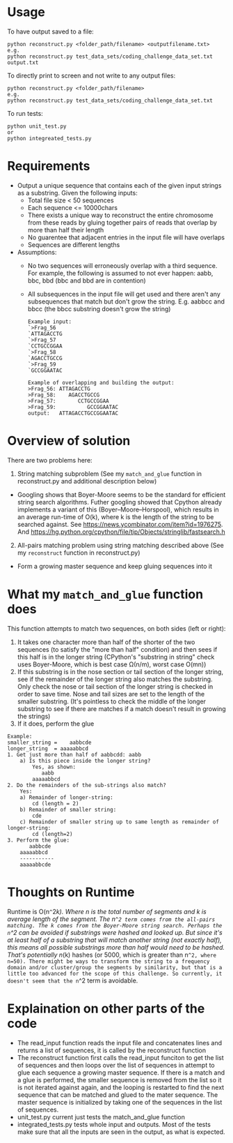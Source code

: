 # Usage

To have output saved to a file:
```
python reconstruct.py <folder_path/filename> <outputfilename.txt>
e.g.
python reconstruct.py test_data_sets/coding_challenge_data_set.txt output.txt
```

To directly print to screen and not write to any output files:

```
python reconstruct.py <folder_path/filename>
e.g.
python reconstruct.py test_data_sets/coding_challenge_data_set.txt
```

To run tests:
```
python unit_test.py
or
python integreated_tests.py
```

# Requirements

* Output a unique sequence that contains each of the given input strings as a substring. Given the following inputs:
  * Total file size < 50 sequences
  * Each sequence <= 10000chars
  * There exists a unique way to reconstruct the entire chromosome from these reads by gluing together pairs of reads that overlap by more than half their length
  * No guarentee that adjacent entries in the input file will have overlaps
  * Sequences are different lengths
* Assumptions:
  * No two sequences will erroneously overlap with a third sequence. For example, the following is assumed to not ever happen: aabb, bbc, bbd (bbc and bbd are in contention)
  * All subsequences in the input file will get used and there aren't any subsequences that match but don't grow the string. E.g. aabbcc and bbcc (the bbcc substring doesn't grow the string)
  
    ```
    Example input:
    `>Frag_56
    `ATTAGACCTG
    `>Frag_57
    `CCTGCCGGAA
    `>Frag_58
    `AGACCTGCCG
    `>Frag_59
    `GCCGGAATAC

    Example of overlapping and building the output:
    >Frag_56: ATTAGACCTG
    >Frag_58:    AGACCTGCCG
    >Frag_57:       CCTGCCGGAA
    >Frag_59:          GCCGGAATAC
    output:   ATTAGACCTGCCGGAATAC
    ```


# Overview of solution

There are two problems here:

1. String matching subproblem (See my `match_and_glue` function in reconstruct.py and additional description below)
  * Googling shows that Boyer-Moore seems to be the standard for efficient string search algorithms. Futher googling showed that Cpython already implements a variant of this (Boyer–Moore–Horspool), which results in an average run-time of O(k), where k is the length of the string to be searched against. See https://news.ycombinator.com/item?id=1976275. And https://hg.python.org/cpython/file/tip/Objects/stringlib/fastsearch.h

2. All-pairs matching problem using string matching described above (See my `reconstruct` function in reconstruct.py)
  * Form a growing master sequence and keep gluing sequences into it



# What my `match_and_glue` function does
This function attempts to match two sequences, on both sides (left or right):

1. It takes one character more than half of the shorter of the two sequences (to satisfy the "more than half" condition) and then sees if this half is in the longer string (CPython's "substring in string" check uses Boyer-Moore, which is best case Ω(n/m), worst case O(mn))
2. If this substring is in the nose section or tail section of the longer string, see if the remainder of the longer string also matches the substring. Only check the nose or tail section of the longer string is checked in order to save time. Nose and tail sizes are set to the length of the smaller substring. (It's pointless to check the middle of the longer substring to see if there are matches if a match doesn't result in growing the strings)
3. If it does, perform the glue

```    
Example:
smaller_string =    aabbcde
longer_string  = aaaaabbcd
1. Get just more than half of aabbcdd: aabb
    a) Is this piece inside the longer string?
        Yes, as shown:
           aabb
        aaaaabbcd
2. Do the remainders of the sub-strings also match?
    Yes:
    a) Remainder of longer-string: 
        cd (length = 2)
    b) Remainder of smaller string:
        cde
    c) Remainder of smaller string up to same length as remainder of longer-string:
        cd (length=2)
3. Perform the glue:
       aabbcde
    aaaaabbcd
    -----------
    aaaaabbcde
```   


# Thoughts on  Runtime

Runtime is O(n`^`2*k). Where n is the total number of segments and k is average length of the segment. The n`^2 term comes from the all-pairs matching. The k comes from the Boyer-Moore string search. Perhaps the n`^2 can be avoided if substrings were hashed and looked up. But since it's at least half of a substring that will match another string (not exactly half), this means all possible substrings more than half would need to be hashed. That's potentially n*(k) hashes (or 5000, which is greater than n`^2, where n=50). There might be ways to transform the string to a frequency domain and/or cluster/group the segments by similarity, but that is a little too advanced for the scope of this challenge. So currently, it doesn't seem that the n`^2 term is avoidable. 


# Explaination on other parts of the code

* The read_input function reads the input file and concatenates lines and returns a list of sequences, it is called by the reconstruct function
* The reconstruct function first calls the read_input funciton to get the list of sequences and then loops over the list of sequences in attempt to glue each sequence a growing master sequence. If there is a match and a glue is performed, the smaller sequence is removed from the list so it is not iterated against again, and the looping is restarted to find the next sequence that can be matched and glued to the mater sequence. The master sequence is initialized by taking one of the sequences in the list of sequences. 
* unit_test.py current just tests the match_and_glue function
* integrated_tests.py tests whole input and outputs. Most of the tests make sure that all the inputs are seen in the output, as what is expected. 